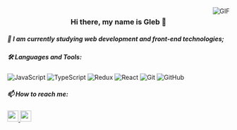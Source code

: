 

<img align="right" alt="GIF" src="https://media.giphy.com/media/xT9IgzoKnwFNmISR8I/giphy.gif" />

<p align="center">
    <h3 align="center"> Hi there, my name is Gleb 👋  </h3>    
</p>


##### 🌱 I am currently studying web development and front-end technologies;


##### 🛠️ Languages and Tools:

![JavaScript](https://img.shields.io/badge/-JavaScript-black?style=flat-square&logo=javascript)
![TypeScript](https://img.shields.io/badge/-TypeScript-black?style=flat-square&logo=typescript)
![Redux](https://img.shields.io/badge/-Redux-black?style=flat-square&logo=Redux)
![React](https://img.shields.io/badge/-React-black?style=flat-square&logo=React)
![Git](https://img.shields.io/badge/-Git-black?style=flat-square&logo=git)
![GitHub](https://img.shields.io/badge/-GitHub-black?style=flat-square&logo=github)

##### 📫 How to reach me:

<a  href="https://t.me/babaiparis"><img width="25px" src="https://img.icons8.com/fluent/96/000000/telegram-app.png" />
</a>
<a href="mailto:glebludis@gmail.com"><img width="25px" src="https://img.icons8.com/fluent/48/000000/gmail-new.png" /></a> 

